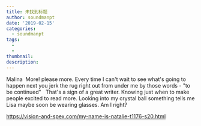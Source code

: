 ```yaml
---
title: 未找到标题
author: soundmanpt
date: '2019-02-15'
categories:
  - soundmanpt
tags:
  - 
  - 
thumbnail: 
description: 
---
```


Malina 
 More! please more. Every time I can't wait to see what's going to happen next you jerk the rug right out from under me by those words - "to be continued"   That's a sign of a great writer. Knowing just when to make people excited to read more. 
Looking into my crystal ball something tells me Lisa maybe soon be wearing glasses. Am I right?

https://vision-and-spex.com/my-name-is-natalie-t1176-s20.html
